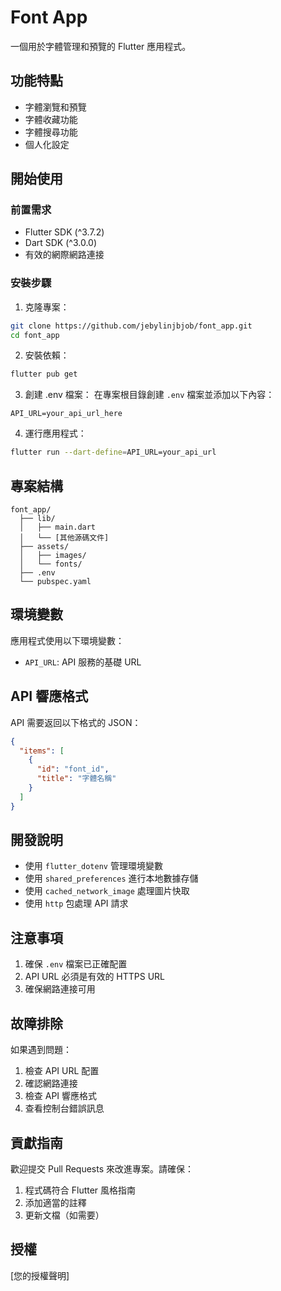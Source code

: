# Font App

一個用於字體管理和預覽的 Flutter 應用程式。

## 功能特點

- 字體瀏覽和預覽
- 字體收藏功能
- 字體搜尋功能
- 個人化設定

## 開始使用

### 前置需求

- Flutter SDK (^3.7.2)
- Dart SDK (^3.0.0)
- 有效的網際網路連接

### 安裝步驟

1. 克隆專案：
```bash
git clone https://github.com/jebylinjbjob/font_app.git
cd font_app
```

2. 安裝依賴：
```bash
flutter pub get
```

3. 創建 .env 檔案：
在專案根目錄創建 `.env` 檔案並添加以下內容：
```
API_URL=your_api_url_here
```

4. 運行應用程式：
```bash
flutter run --dart-define=API_URL=your_api_url
```

## 專案結構

```
font_app/
  ├── lib/
  │   ├── main.dart
  │   └── [其他源碼文件]
  ├── assets/
  │   ├── images/
  │   └── fonts/
  ├── .env
  └── pubspec.yaml
```

## 環境變數

應用程式使用以下環境變數：

- `API_URL`: API 服務的基礎 URL

## API 響應格式

API 需要返回以下格式的 JSON：

```json
{
  "items": [
    {
      "id": "font_id",
      "title": "字體名稱"
    }
  ]
}
```

## 開發說明

- 使用 `flutter_dotenv` 管理環境變數
- 使用 `shared_preferences` 進行本地數據存儲
- 使用 `cached_network_image` 處理圖片快取
- 使用 `http` 包處理 API 請求

## 注意事項

1. 確保 `.env` 檔案已正確配置
2. API URL 必須是有效的 HTTPS URL
3. 確保網路連接可用

## 故障排除

如果遇到問題：

1. 檢查 API URL 配置
2. 確認網路連接
3. 檢查 API 響應格式
4. 查看控制台錯誤訊息

## 貢獻指南

歡迎提交 Pull Requests 來改進專案。請確保：

1. 程式碼符合 Flutter 風格指南
2. 添加適當的註釋
3. 更新文檔（如需要）

## 授權

[您的授權聲明]

